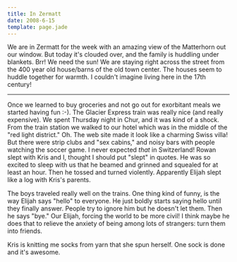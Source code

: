 ```yaml
---
title: In Zermatt
date: 2008-6-15
template: page.jade
---
```


We are in Zermatt for the week with an amazing view of the Matterhorn
out our window. But today it's clouded over, and the family is huddling
under blankets. Brr! We need the sun! We are staying right across the street
from the 400 year old house/barns of the old town center. The houses seem
to huddle together for warmth. I couldn't imagine living here in the 17th
century!
  
---
  
Once we learned to buy groceries and not go out for exorbitant meals we
started having fun :-). The Glacier Express train was really nice (and
really expensive). We spent Thursday night in Chur, and it was kind of
a shock. From the train station we walked to our hotel which was in the
middle of the "red light district." Oh. The web site made it look like
a charming Swiss villa! But there were strip clubs and "sex cabins," and
noisy bars with people watching the soccer game. I never expected _that_ in
Switzerland! Rowan slept with Kris and I, thought I should put "slept"
in quotes. He was so excited to sleep with us that he beamed and grinned
and squealed for at least an hour. Then he tossed and turned violently.
Apparently Elijah slept like a log with Kris's parents.
  
  
The boys traveled really well on the trains. One thing kind of funny,
is the way Elijah says "hello" to everyone. He just boldly starts saying
hello until they finally answer. People try to ignore him but he doesn't
let them. Then he says "bye." Our Elijah, forcing the world to be more
civil! I think maybe he does that to relieve the anxiety of being among
lots of strangers: turn them into friends.
  
  
Kris is knitting me socks from yarn that she spun herself. One sock is
done and it's awesome.
